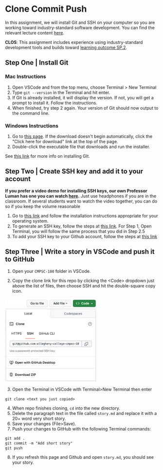 # Clone Commit Push

In this assignment, we will install Git and SSH on your computer so you are working toward industry-standard software development. You can find the relevant lecture content [here](https://github.com/allegheny-college-cmpsc-100-spring-2024/slides/blob/main/README.md).

**CLOS**: This assignment includes experience using industry-standard development tools and builds toward [learning outcome  SP.2](https://github.com/allegheny-college-cmpsc-100-spring-2024/course-materials?tab=readme-ov-file#learning-outcomes).

## Step One | Install Git

### Mac Instructions

1. Open VSCode and from the top menu, choose Terminal > New Terminal
2. Type `git --version` in the Terminal and hit enter. 
3. If Git is already installed, it will display the version. If not, you will get a prompt to install it. Follow the instructions.
4. When finished, try step 2 again. Your version of Git should now output to the command line. 

### Windows Instructions

1. Go to [this page](https://git-scm.com/download/win). If the download doesn't begin automatically, click the "Click here for download" link at the top of the page. 
2. Double-click the executable file that downloads and run the installer. 

See [this link](https://git-scm.com/book/en/v2/Getting-Started-Installing-Git) for more info on installing GIt. 

## Step Two | Create SSH key and add it to your account

**If you prefer a video demo for installing SSH keys, our own Professor Luman has one you can watch [here](https://www.youtube.com/watch?v=qEPjUGQFmzQ&list=PLsYZRXov75ZHSwWiCk0-jd1RcTuu_-zmD&index=2).** Just use headphones if you are in the classroom. If several students want to watch the video together, you can do so if you keep the volume reasonable

1. Go to [this link](https://git-scm.com/book/en/v2/Getting-Started-Installing-Git) and follow the installation instructions appropriate for your operating system. 
2. To generate an SSH key, follow the steps at [this link](https://docs.github.com/en/authentication/connecting-to-github-with-ssh/generating-a-new-ssh-key-and-adding-it-to-the-ssh-agent). For Step 1, Open Terminal, you will follow the same process that you did in Step 2.5
3. To add your SSH key to your Github account, follow the steps at [this link](https://docs.github.com/en/authentication/connecting-to-github-with-ssh/adding-a-new-ssh-key-to-your-github-account)


## Step Three | Write a story in VSCode and push it to GitHub

1. Open your `CMPSC-100` folder in VSCode.

2. Copy the clone link for this repo by clicking the \<Code\> dropdown just above the list of files, then choose SSH and hit the double-square copy icon.

<img src = 'assets/copy_thumbnail.png' width = "300px" />

3. Open the Terminal in VSCode with Terminal>New Terminal then enter
   
```git clone <text you just copied>```
   
4. When repo finishes cloning, `cd` into the new directory.
5. Delete the paragraph text in the file called `story.md` and replace it with a 20+ word very short story. 
6. Save your changes (File>Save). 
7. Push your changes to GitHub with the following Terminal commands:

```
git add .
git commit -m "Add short story"
git push

```
8. If you refresh this page and Github and open `story.md`, you should see your story. 